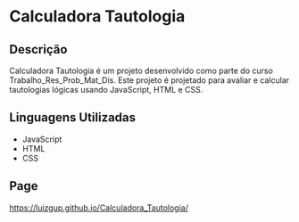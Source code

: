 # Calculadora Tautologia

## Descrição
Calculadora Tautologia é um projeto desenvolvido como parte do curso Trabalho_Res_Prob_Mat_Dis. Este projeto é projetado para avaliar e calcular tautologias lógicas usando JavaScript, HTML e CSS.

## Linguagens Utilizadas
- JavaScript
- HTML
- CSS

## Page
https://luizgup.github.io/Calculadora_Tautologia/
